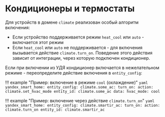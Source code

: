 # Кондиционеры и термостаты

Для устройств в домене `climate` реализован особый алгоритм включения:

* Если устройство поддерживается режим `heat_cool` или `auto` - включается этот режим
* Если `heat_cool` или `auto` не поддерживается - для включения вызывается действие `climate.turn_on`.
Поведение этого действия зависит от интеграции, через которую подключен кондиционер.

Если при включении из УДЯ кондиционер включается в нежелательном режиме - переопределите действие включения в `entity_config`:

!!! example "Пример: включение в режиме `cool` (охлаждение)"
    ```yaml
    yandex_smart_home:
      entity_config:
        climate.some_ac:
          turn_on:
            action: climate.set_hvac_mode
            entity_id: climate.some_ac
            data:
              hvac_mode: cool
    ```

!!! example "Пример: включение через действие `climate.turn_on`"
    ```yaml
    yandex_smart_home:
      entity_config:
        climate.smartir_ac:
          turn_on:
             action: climate.turn_on
             entity_id: climate.smartir_ac
    ```
